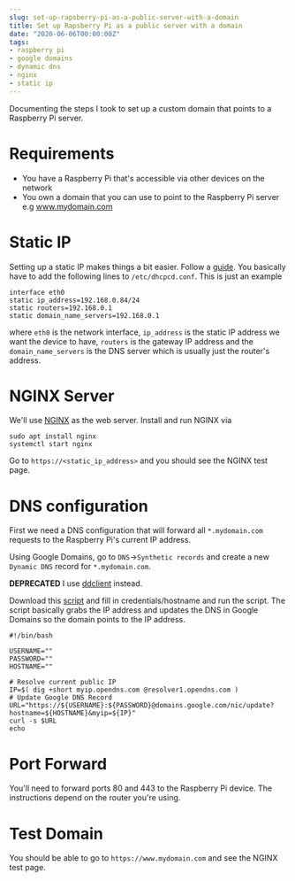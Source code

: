 ```yaml
---
slug: set-up-rapsberry-pi-as-a-public-server-with-a-domain
title: Set up Rapsberry Pi as a public server with a domain
date: "2020-06-06T00:00:00Z"
tags:
- raspberry pi
- google domains
- dynamic dns
- nginx
- static ip
---
```


Documenting the steps I took to set up a custom domain that points to a Raspberry Pi server.

# Requirements
* You have a Raspberry Pi that's accessible via other devices on the network
* You own a domain that you can use to point to the Raspberry Pi server e.g www.mydomain.com

# Static IP
Setting up a static IP makes things a bit easier. Follow a
[guide](https://www.makeuseof.com/raspberry-pi-set-static-ip/). You basically have to add the
following lines to `/etc/dhcpcd.conf`. This is just an example
```
interface eth0
static ip_address=192.168.0.84/24
static routers=192.168.0.1
static domain_name_servers=192.168.0.1
```
where `eth0` is the network interface, `ip_address` is the static IP address we want the device to
have, `routers` is the gateway IP address and the `domain_name_servers` is the DNS server which is
usually just the router's address.

# NGINX Server
We'll use [NGINX](https://www.nginx.com/) as the web server. Install and run NGINX via
```
sudo apt install nginx
systemctl start nginx
```
Go to `https://<static_ip_address>` and you should see the NGINX test page.

# DNS configuration
First we need a DNS configuration that will forward all `*.mydomain.com` requests to the Raspberry
Pi's current IP address.

Using Google Domains, go to `DNS`->`Synthetic records` and create a new
`Dynamic DNS` record for `*.mydomain.com`.

**DEPRECATED** I use [ddclient](https://ddclient.net/) instead.

Download this [script](https://gist.github.com/cyrusboadway/5a7b715665f33c237996) and fill in
credentials/hostname and run the script. The script basically grabs the IP address and updates the
DNS in Google Domains so the domain points to the IP address.

```
#!/bin/bash

USERNAME=""
PASSWORD=""
HOSTNAME=""

# Resolve current public IP
IP=$( dig +short myip.opendns.com @resolver1.opendns.com )
# Update Google DNS Record
URL="https://${USERNAME}:${PASSWORD}@domains.google.com/nic/update?hostname=${HOSTNAME}&myip=${IP}"
curl -s $URL
echo
```

# Port Forward
You'll need to forward ports 80 and 443 to the Raspberry Pi device. The instructions depend on the
router you're using.

# Test Domain
You should be able to go to `https://www.mydomain.com` and see the NGINX test page.
